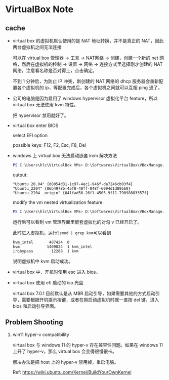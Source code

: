 # VirtualBox Note

## cache

* virtual box 的虚拟机默认使用的是 NAT 地址转换，并不是真正的 NAT，因此两台虚拟机之间无法连接

    可以在 virtual box 管理器 -> 工具 -> NAT网络 -> 创建，创建一个新的 net 网络，然后在虚拟机的控制 -> 设置 -> 网络 -> 连接方式里选择刚才创建的 NAT 网络，注意看名称是否对得上，点击确定。

    不到 1 分钟后，为防止 IP 冲突，新创建的 NAT 网络的 dhcp 服务器会重新配置各个虚拟机的 ip，等配置完成后，各个虚拟机之间就可以互相 ping 通了。

* 公司的电脑是因为启用了 windows hypervisor 虚拟化平台 feature，所以 virtual box 无法使用 kvm 特性。

    把 hypervisor 禁用就好了。

* virtual box enter BIOS

    select EFI option

    possible keys: F12, F2, Esc, F8, Del

* windows 上 virtual box 无法启动嵌套 kvm 解决方法

    ```powershell
    PS C:\Users\hlc\VirtualBox VMs> D:\Softwares\VirtualBox\VBoxManage.exe list vms
    ```

    output:

    ```
    "Ubuntu 20.04" {d8054d31-1c97-4ec1-946f-da7246cb03f4}
    "Ubuntu_2204" {86b4978b-45f8-40ff-848f-6094d1d89560}
    "Ubuntu_2204 _origin" {041fad56-26f1-4505-9f11-79098883357f}
    ```

    modify the vm nested virtualization feature:

    ```powershell
    PS C:\Users\hlc\VirtualBox VMs> D:\Softwares\VirtualBox\VBoxManage.exe modifyvm "Ubuntu_2204 _origin" --nested-hw-virt on
    ```

    运行后可以看到 vm 管理界面里嵌套虚拟化的对勾 v 已经开启了。

    此时进入虚拟机，运行`lsmod | grep kvm`可以看到

    ```
    kvm_intel       487424  0
    kvm            1409024  1 kvm_intel
    irqbypass        12288  1 kvm
    ```

    说明虚拟机中 kvm 启动成功。

* virtual box 中，开机时使用 esc 进入 bios。

* virtual box 使用 efi 启动的 iso 光盘

    virtual box 7.0.1 目前默认是从 MBR 启动引导，如果需要其他的方式启动引导，需要根据开机提示按键，或者在刚启动虚拟机时就一直按 del 键，进入 bios 和启动引导界面。

## Problem Shooting

1. win11 hyper-v compatibility

    virtual box 与 windows 11 的 hyper-v 存在兼容性问题。如果在 windows 11 上开了 hyper-v，那么 virtual box 会变得很慢很卡。

    解决办法是把 host 上的 hyper-v 禁用掉，重启电脑。

    Ref: <https://wiki.ubuntu.com/Kernel/BuildYourOwnKernel>